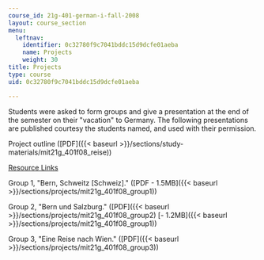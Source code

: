 ```yaml
---
course_id: 21g-401-german-i-fall-2008
layout: course_section
menu:
  leftnav:
    identifier: 0c32780f9c7041bddc15d9dcfe01aeba
    name: Projects
    weight: 30
title: Projects
type: course
uid: 0c32780f9c7041bddc15d9dcfe01aeba

---
```


Students were asked to form groups and give a presentation at the end of the semester on their "vacation" to Germany. The following presentations are published courtesy the students named, and used with their permission.

Project outline ([PDF]({{< baseurl >}}/sections/study-materials/mit21g_401f08_reise))

[Resource Links](http://web.mit.edu/21f.401/www/materialien.html)

Group 1, "Bern, Schweitz \[Schweiz\]." ([PDF - 1.5MB]({{< baseurl >}}/sections/projects/mit21g_401f08_group1))

Group 2, "Bern und Salzburg." ([PDF]({{< baseurl >}}/sections/projects/mit21g_401f08_group2) [- 1.2MB]({{< baseurl >}}/sections/projects/mit21g_401f08_group1))

Group 3, "Eine Reise nach Wien." ([PDF]({{< baseurl >}}/sections/projects/mit21g_401f08_group3))